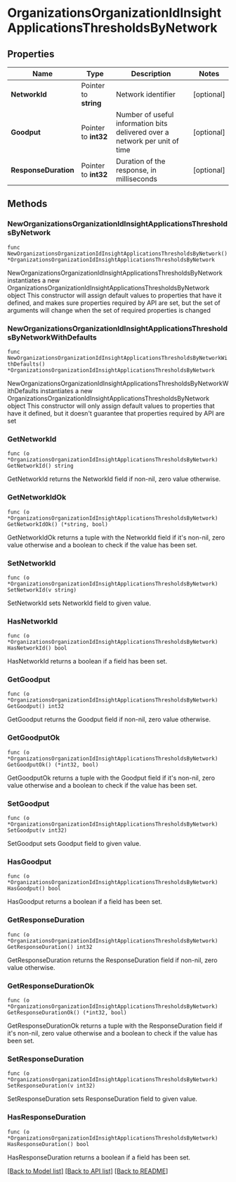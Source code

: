 # OrganizationsOrganizationIdInsightApplicationsThresholdsByNetwork

## Properties

Name | Type | Description | Notes
------------ | ------------- | ------------- | -------------
**NetworkId** | Pointer to **string** | Network identifier | [optional] 
**Goodput** | Pointer to **int32** | Number of useful information bits delivered over a network per unit of time | [optional] 
**ResponseDuration** | Pointer to **int32** | Duration of the response, in milliseconds | [optional] 

## Methods

### NewOrganizationsOrganizationIdInsightApplicationsThresholdsByNetwork

`func NewOrganizationsOrganizationIdInsightApplicationsThresholdsByNetwork() *OrganizationsOrganizationIdInsightApplicationsThresholdsByNetwork`

NewOrganizationsOrganizationIdInsightApplicationsThresholdsByNetwork instantiates a new OrganizationsOrganizationIdInsightApplicationsThresholdsByNetwork object
This constructor will assign default values to properties that have it defined,
and makes sure properties required by API are set, but the set of arguments
will change when the set of required properties is changed

### NewOrganizationsOrganizationIdInsightApplicationsThresholdsByNetworkWithDefaults

`func NewOrganizationsOrganizationIdInsightApplicationsThresholdsByNetworkWithDefaults() *OrganizationsOrganizationIdInsightApplicationsThresholdsByNetwork`

NewOrganizationsOrganizationIdInsightApplicationsThresholdsByNetworkWithDefaults instantiates a new OrganizationsOrganizationIdInsightApplicationsThresholdsByNetwork object
This constructor will only assign default values to properties that have it defined,
but it doesn't guarantee that properties required by API are set

### GetNetworkId

`func (o *OrganizationsOrganizationIdInsightApplicationsThresholdsByNetwork) GetNetworkId() string`

GetNetworkId returns the NetworkId field if non-nil, zero value otherwise.

### GetNetworkIdOk

`func (o *OrganizationsOrganizationIdInsightApplicationsThresholdsByNetwork) GetNetworkIdOk() (*string, bool)`

GetNetworkIdOk returns a tuple with the NetworkId field if it's non-nil, zero value otherwise
and a boolean to check if the value has been set.

### SetNetworkId

`func (o *OrganizationsOrganizationIdInsightApplicationsThresholdsByNetwork) SetNetworkId(v string)`

SetNetworkId sets NetworkId field to given value.

### HasNetworkId

`func (o *OrganizationsOrganizationIdInsightApplicationsThresholdsByNetwork) HasNetworkId() bool`

HasNetworkId returns a boolean if a field has been set.

### GetGoodput

`func (o *OrganizationsOrganizationIdInsightApplicationsThresholdsByNetwork) GetGoodput() int32`

GetGoodput returns the Goodput field if non-nil, zero value otherwise.

### GetGoodputOk

`func (o *OrganizationsOrganizationIdInsightApplicationsThresholdsByNetwork) GetGoodputOk() (*int32, bool)`

GetGoodputOk returns a tuple with the Goodput field if it's non-nil, zero value otherwise
and a boolean to check if the value has been set.

### SetGoodput

`func (o *OrganizationsOrganizationIdInsightApplicationsThresholdsByNetwork) SetGoodput(v int32)`

SetGoodput sets Goodput field to given value.

### HasGoodput

`func (o *OrganizationsOrganizationIdInsightApplicationsThresholdsByNetwork) HasGoodput() bool`

HasGoodput returns a boolean if a field has been set.

### GetResponseDuration

`func (o *OrganizationsOrganizationIdInsightApplicationsThresholdsByNetwork) GetResponseDuration() int32`

GetResponseDuration returns the ResponseDuration field if non-nil, zero value otherwise.

### GetResponseDurationOk

`func (o *OrganizationsOrganizationIdInsightApplicationsThresholdsByNetwork) GetResponseDurationOk() (*int32, bool)`

GetResponseDurationOk returns a tuple with the ResponseDuration field if it's non-nil, zero value otherwise
and a boolean to check if the value has been set.

### SetResponseDuration

`func (o *OrganizationsOrganizationIdInsightApplicationsThresholdsByNetwork) SetResponseDuration(v int32)`

SetResponseDuration sets ResponseDuration field to given value.

### HasResponseDuration

`func (o *OrganizationsOrganizationIdInsightApplicationsThresholdsByNetwork) HasResponseDuration() bool`

HasResponseDuration returns a boolean if a field has been set.


[[Back to Model list]](../README.md#documentation-for-models) [[Back to API list]](../README.md#documentation-for-api-endpoints) [[Back to README]](../README.md)



